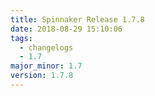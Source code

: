```yaml
---
title: Spinnaker Release 1.7.8
date: 2018-08-29 15:10:06
tags:
  - changelogs
  - 1.7
major_minor: 1.7
version: 1.7.8
---
```


<script src="https://gist.github.com/spinnaker-release/75f98544672a4fc490d451c14688318e.js"/>
